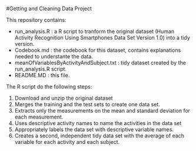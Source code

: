 #Getting and Cleaning Data Project

This repository contains:

+ run_analysis.R : a R script to tranform the original dataset (Human Activity Recognition Using Smartphones Data Set Version 1.0) into a tidy version.
+ Codebook.md : the codebook for this dataset, contains explanations needed to understante the data.
+ meanOfVariablesByActivityAndSubject.txt : tidy dataset created by the run_analysis.R script.
+ README.MD : this file.

The R script do the following steps:

1. Download and unzip the original dataset
2. Merges the training and the test sets to create one data set.
3. Extracts only the measurements on the mean and standard deviation for each measurement. 
4. Uses descriptive activity names to name the activities in the data set
5. Appropriately labels the data set with descriptive variable names. 
6. Creates a second, independent tidy data set with the average of each variable for each activity and each subject. 